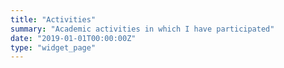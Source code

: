 ```yaml
---
title: "Activities"
summary: "Academic activities in which I have participated"
date: "2019-01-01T00:00:00Z"
type: "widget_page"
---
```

